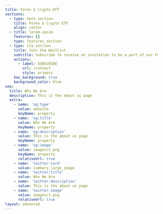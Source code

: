 ```yaml
---
title: Forex & Crypto EFT
sections:
  - type: hero_section
    title: Forex & Crypto ETF
    align: center
  - title: lorem-ipsum
    features: []
    type: features_section
  - type: cta_section
    title: Join the Waitlist
    subtitle: Subscribe to receive an invitation to be a part of our Founders Club.
    actions:
      - label: SUBSCRIBE
        url: /contact
        style: primary
    has_background: true
    background_color: blue
seo:
  title: Who We Are
  description: This is the about us page
  extra:
    - name: 'og:type'
      value: website
      keyName: property
    - name: 'og:title'
      value: Who We Are
      keyName: property
    - name: 'og:description'
      value: This is the about us page
      keyName: property
    - name: 'og:image'
      value: images/1.png
      keyName: property
      relativeUrl: true
    - name: 'twitter:card'
      value: summary_large_image
    - name: 'twitter:title'
      value: Who We Are
    - name: 'twitter:description'
      value: This is the about us page
    - name: 'twitter:image'
      value: images/1.png
      relativeUrl: true
layout: advanced
---
```

